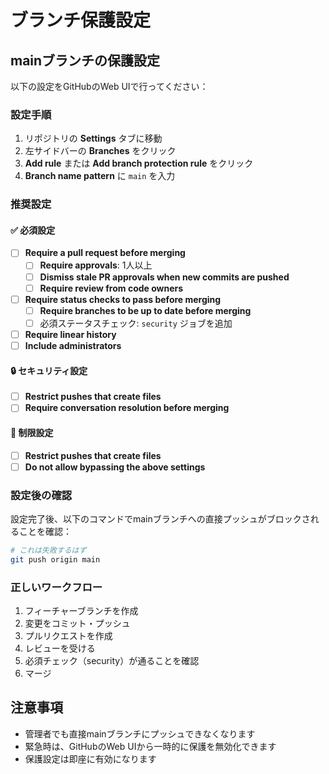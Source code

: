 # ブランチ保護設定

## mainブランチの保護設定

以下の設定をGitHubのWeb UIで行ってください：

### 設定手順

1. リポジトリの **Settings** タブに移動
2. 左サイドバーの **Branches** をクリック
3. **Add rule** または **Add branch protection rule** をクリック
4. **Branch name pattern** に `main` を入力

### 推奨設定

#### ✅ 必須設定
- [ ] **Require a pull request before merging**
  - [ ] **Require approvals**: 1人以上
  - [ ] **Dismiss stale PR approvals when new commits are pushed**
  - [ ] **Require review from code owners**

- [ ] **Require status checks to pass before merging**
  - [ ] **Require branches to be up to date before merging**
  - [ ] 必須ステータスチェック: `security` ジョブを追加

- [ ] **Require linear history**
- [ ] **Include administrators**

#### 🔒 セキュリティ設定
- [ ] **Restrict pushes that create files**
- [ ] **Require conversation resolution before merging**

#### 🚫 制限設定
- [ ] **Restrict pushes that create files**
- [ ] **Do not allow bypassing the above settings**

### 設定後の確認

設定完了後、以下のコマンドでmainブランチへの直接プッシュがブロックされることを確認：

```bash
# これは失敗するはず
git push origin main
```

### 正しいワークフロー

1. フィーチャーブランチを作成
2. 変更をコミット・プッシュ
3. プルリクエストを作成
4. レビューを受ける
5. 必須チェック（security）が通ることを確認
6. マージ

## 注意事項

- 管理者でも直接mainブランチにプッシュできなくなります
- 緊急時は、GitHubのWeb UIから一時的に保護を無効化できます
- 保護設定は即座に有効になります
